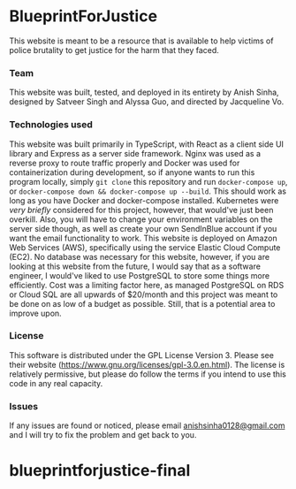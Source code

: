 # BlueprintForJustice

This website is meant to be a resource that is available to help victims of police brutality to get justice for the harm that they faced.

### Team

This website was built, tested, and deployed in its entirety by Anish Sinha, designed by Satveer Singh and Alyssa Guo, and directed by Jacqueline Vo.

### Technologies used

This website was built primarily in TypeScript, with React as a client side UI library and Express as a server side framework. Nginx was used as a reverse proxy to route traffic properly and Docker was used for containerization during development, so if anyone wants to run this program locally, simply `git clone` this repository and run `docker-compose up`, or `docker-compose down && docker-compose up --build`. This should work as long as you have Docker and docker-compose installed. Kubernetes were _very briefly_ considered for this project, however, that would've just been overkill. Also, you will have to change your environment variables on the server side though, as well as create your own SendInBlue account if you want the email functionality to work. This website is deployed on Amazon Web Services (AWS), specifically using the service Elastic Cloud Compute (EC2). No database was necessary for this website, however, if you are looking at this website from the future, I would say that as a software engineer, I would've liked to use PostgreSQL to store some things more efficiently. Cost was a limiting factor here, as managed PostgreSQL on RDS or Cloud SQL are all upwards of $20/month and this project was meant to be done on as low of a budget as possible. Still, that is a potential area to improve upon.

### License

This software is distributed under the GPL License Version 3. Please see their website (https://www.gnu.org/licenses/gpl-3.0.en.html). The license is relatively permissive, but please do follow the terms if you intend to use this code in any real capacity.

### Issues

If any issues are found or noticed, please email anishsinha0128@gmail.com and I will try to fix the problem and get back to you.
# blueprintforjustice-final
